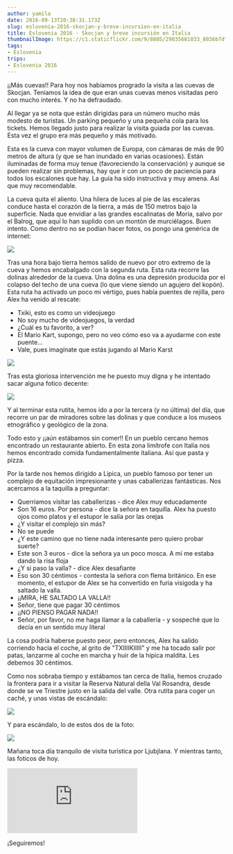 ```yaml
---
author: yamila
date: 2016-09-13T20:38:31.173Z
slug: eslovenia-2016-skocjan-y-breve-incursion-en-italia
title: Eslovenia 2016 - Skocjan y breve incursión en Italia
thumbnailImage: https://c1.staticflickr.com/9/8805/29035681033_8036b7dff1_c.jpg
tags:
- Eslovenia
trips:
- Eslovenia 2016
---
```


¡¡Más cuevas!! Para hoy nos habíamos progrado la visita a las cuevas de Skocjan. Teníamos la idea de que eran unas cuevas menos visitadas pero con mucho interés. Y no ha defraudado.

Al llegar ya se nota que están dirigidas para un número mucho más modesto de turistas. Un parking pequeño y una pequeña cola para los tickets. Hemos llegado justo para realizar la visita guiada por las cuevas. Esta vez el grupo era más pequeño y más motivado.

Esta es la cueva con mayor volumen de Europa, con cámaras de más de 90 metros de altura (y que se han inundado en varias ocasiones). Están iluminadas de forma muy tenue (favoreciendo la conservación) y aunque se pueden realizar sin problemas, hay que ir con un poco de paciencia para todos los escalones que hay. La guía ha sido instructiva y muy amena. Así que muy recomendable.

La cueva quita el aliento. Una hilera de luces al pie de las escaleras conduce hasta el corazón de la tierra, a más de 150 metros bajo la superficie. Nada que envidiar a las grandes escalinatas de Moria, salvo por el Balrog, que aquí lo han suplido con un montón de murciélagos. Buen intento. Como dentro no se podían hacer fotos, os pongo una genérica de internet:

<img src="http://www.hisa-odlicnosti-bok.si//assets/pkc/images/c_108_330_l.jpg" />

Tras una hora bajo tierra hemos salido de nuevo por otro extremo de la cueva y hemos encabalgado con la segunda ruta. Esta ruta recorre las dolinas alrededor de la cueva. Una dolina es una depresión producida por el colapso del techo de una cueva (lo que viene siendo un agujero del kopón). Esta ruta ha activado un poco mi vértigo, pues había puentes de rejilla, pero Alex ha venido al rescate:

- Txiki, esto es como un videojuego
- No soy mucho de videojuegos, la verdad
- ¿Cuál es tu favorito, a ver?
- El Mario Kart, supongo, pero no veo cómo eso va a ayudarme con este puente...
- Vale, pues imagínate que estás jugando al Mario Karst

<img src="https://media3.giphy.com/media/zNrg4ulntLBMk/giphy.gif" />

Tras esta gloriosa intervención me he puesto muy digna y he intentado sacar alguna fotico decente:

<img src="https://c1.staticflickr.com/9/8805/29035681033_8036b7dff1_c.jpg" />

Y al terminar esta rutita, hemos ido a por la tercera (y no última) del día, que recorre un par de miradores sobre las dolinas y que conduce a los museos etnográfico y geológico de la zona.

Todo esto y ¡¡aún estábamos sin comer!! En un pueblo cercano hemos encontrado un restaurante abierto. En esta zona limítrofe con Italia nos hemos encontrado comida fundamentalmente italiana. Así que pasta y pizza.

Por la tarde nos hemos dirigido a Lipica, un pueblo famoso por tener un complejo de equitación impresionante y unas caballerizas fantásticas. Nos acercamos a la taquilla a preguntar:

- Querríamos visitar las caballerizas - dice Alex muy educadamente
- Son 16 euros. Por persona - dice la señora en taquilla. Alex ha puesto ojos como platos y el estupor le salía por las orejas
- ¿Y visitar el complejo sin más?
- No se puede
- ¿Y este camino que no tiene nada interesante pero quiero probar suerte?
- Este son 3 euros - dice la señora ya un poco mosca. A mí me estaba dando la risa floja
- ¿Y si paso la valla? - dice Alex desafiante
- Eso son 30 céntimos - contesta la señora con flema británico. En ese momento, el estupor de Alex se ha convertido en furia visigoda y ha saltado la valla.
- ¡¡MIRA, HE SALTADO LA VALLA!!
- Señor, tiene que pagar 30 céntimos
- ¡¡NO PIENSO PAGAR NADA!!
- Señor, por favor, no me haga llamar a la caballería - y sospeché que lo decía en un sentido muy literal

La cosa podría haberse puesto peor, pero entonces, Alex ha salido corriendo hacia el coche, al grito de "TXIIIIKIIIII" y me ha tocado salir por patas, lanzarme al coche en marcha y huir de la hípica maldita. Les debemos 30 céntimos.

Como nos sobraba tiempo y estábamos tan cerca de Italia, hemos cruzado la frontera para ir a visitar la Reserva Natural della Val Rosandra, desde donde se ve Triestre justo en la salida del valle. Otra rutita para coger un caché, y unas vistas de escándalo:

<img src="https://c1.staticflickr.com/9/8026/29369619960_0d14f416b7_c.jpg" />

Y para escándalo, lo de estos dos de la foto:

<img src="https://c1.staticflickr.com/9/8433/29550691482_3e11ee1bde_c.jpg" />

Mañana toca día tranquilo de visita turística por Ljubjlana. Y mientras tanto, las foticos de hoy.

<div class='embed-container'><iframe src='https://www.flickr.com/photos/125687915@N08/albums/72157673732507006/player' frameborder='0' allowfullscreen webkitallowfullscreen mozallowfullscreen oallowfullscreen msallowfullscreen></iframe></div>

¡Seguiremos!
